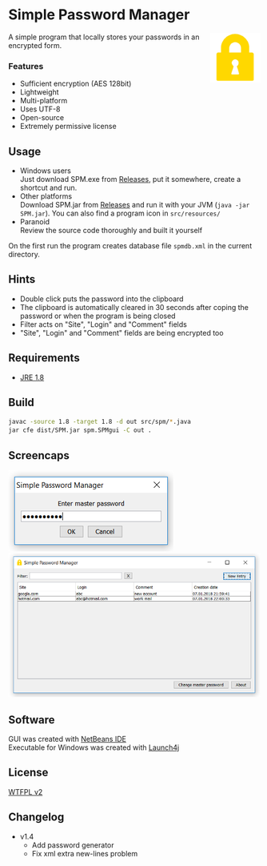 # Simple Password Manager
<img align="right" src="./src/resources/ico.png" />

A simple program that locally stores your passwords in an encrypted form.

### Features
- Sufficient encryption (AES 128bit)
- Lightweight
- Multi-platform
- Uses UTF-8
- Open-source
- Extremely permissive license

## Usage
- Windows users<br/>
Just download SPM.exe from [Releases](https://github.com/AlexIII/spm/releases), put it somewhere, create a shortcut and run.
- Other platforms<br/>
Download SPM.jar from [Releases](https://github.com/AlexIII/spm/releases) and run it with your JVM (`java -jar SPM.jar`). You can also find a program icon in `src/resources/`
- Paranoid<br/>
Review the source code thoroughly and built it yourself

On the first run the program creates database file `spmdb.xml` in the current directory.

## Hints
- Double click puts the password into the clipboard
- The clipboard is automatically cleared in 30 seconds after coping the password or when the program is being closed
- Filter acts on "Site", "Login" and "Comment" fields
- "Site", "Login" and "Comment" fields are being encrypted too

## Requirements
- [JRE 1.8](http://www.oracle.com/technetwork/java/javase/downloads/jre8-downloads-2133155.html)

## Build

```sh
javac -source 1.8 -target 1.8 -d out src/spm/*.java
jar cfe dist/SPM.jar spm.SPMgui -C out .
```

## Screencaps
![alt text](./sc1.png)
![alt text](./sc2.png)

## Software
GUI was created with [NetBeans IDE](https://netbeans.org/)<br/>
Executable for Windows was created with [Launch4j](http://launch4j.sourceforge.net/)

## License
[WTFPL v2](http://www.wtfpl.net)

## Changelog

- v1.4
  - Add password generator
  - Fix xml extra new-lines problem
